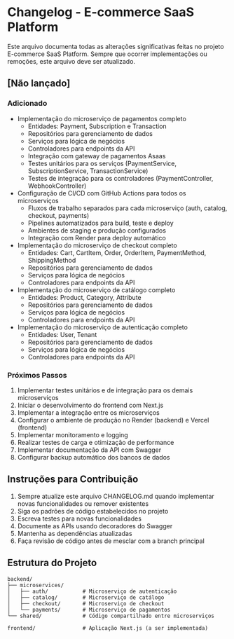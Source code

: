 # Changelog - E-commerce SaaS Platform

Este arquivo documenta todas as alterações significativas feitas no projeto E-commerce SaaS Platform. Sempre que ocorrer implementações ou remoções, este arquivo deve ser atualizado.

## [Não lançado]

### Adicionado
- Implementação do microserviço de pagamentos completo
  - Entidades: Payment, Subscription e Transaction
  - Repositórios para gerenciamento de dados
  - Serviços para lógica de negócios
  - Controladores para endpoints da API
  - Integração com gateway de pagamentos Asaas
  - Testes unitários para os serviços (PaymentService, SubscriptionService, TransactionService)
  - Testes de integração para os controladores (PaymentController, WebhookController)
- Configuração de CI/CD com GitHub Actions para todos os microserviços
  - Fluxos de trabalho separados para cada microserviço (auth, catalog, checkout, payments)
  - Pipelines automatizados para build, teste e deploy
  - Ambientes de staging e produção configurados
  - Integração com Render para deploy automático
- Implementação do microserviço de checkout completo
  - Entidades: Cart, CartItem, Order, OrderItem, PaymentMethod, ShippingMethod
  - Repositórios para gerenciamento de dados
  - Serviços para lógica de negócios
  - Controladores para endpoints da API
- Implementação do microserviço de catálogo completo
  - Entidades: Product, Category, Attribute
  - Repositórios para gerenciamento de dados
  - Serviços para lógica de negócios
  - Controladores para endpoints da API
- Implementação do microserviço de autenticação completo
  - Entidades: User, Tenant
  - Repositórios para gerenciamento de dados
  - Serviços para lógica de negócios
  - Controladores para endpoints da API

### Próximos Passos
1. Implementar testes unitários e de integração para os demais microserviços
2. Iniciar o desenvolvimento do frontend com Next.js
3. Implementar a integração entre os microserviços
4. Configurar o ambiente de produção no Render (backend) e Vercel (frontend)
5. Implementar monitoramento e logging
6. Realizar testes de carga e otimização de performance
7. Implementar documentação da API com Swagger
8. Configurar backup automático dos bancos de dados

## Instruções para Contribuição

1. Sempre atualize este arquivo CHANGELOG.md quando implementar novas funcionalidades ou remover existentes
2. Siga os padrões de código estabelecidos no projeto
3. Escreva testes para novas funcionalidades
4. Documente as APIs usando decoradores do Swagger
5. Mantenha as dependências atualizadas
6. Faça revisão de código antes de mesclar com a branch principal

## Estrutura do Projeto

```
backend/
├── microservices/
│   ├── auth/           # Microserviço de autenticação
│   ├── catalog/        # Microserviço de catálogo
│   ├── checkout/       # Microserviço de checkout
│   └── payments/       # Microserviço de pagamentos
└── shared/             # Código compartilhado entre microserviços

frontend/               # Aplicação Next.js (a ser implementada)
```
